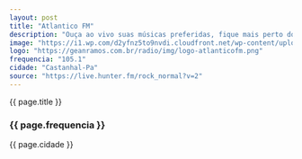 ```yaml
---
layout: post
title: "Atlantico FM"
description: "Ouça ao vivo suas músicas preferidas, fique mais perto dos seus ídolos e participe das melhores promoções!"
image: "https://i1.wp.com/d2yfnz5to9nvdi.cloudfront.net/wp-content/uploads/2019/08/voesimples-passagens-promocionais-rock-in-rio.jpg?resize=1024,576"
logo: "https://geanramos.com.br/radio/img/logo-atlanticofm.png"
frequencia: "105.1"
cidade: "Castanhal-Pa"
source: "https://live.hunter.fm/rock_normal?v=2"
---
```

<span>{{ page.title }}</span>
<h3>{{ page.frequencia }}</h3>
<span>{{ page.cidade }}</span>
